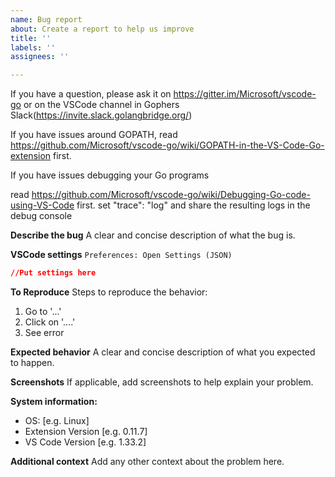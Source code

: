 ```yaml
---
name: Bug report
about: Create a report to help us improve
title: ''
labels: ''
assignees: ''

---
```


If you have a question, please ask it on https://gitter.im/Microsoft/vscode-go or on the VSCode channel in Gophers Slack(https://invite.slack.golangbridge.org/)

If you have issues around GOPATH, read https://github.com/Microsoft/vscode-go/wiki/GOPATH-in-the-VS-Code-Go-extension first.

If you have issues debugging your Go programs

read https://github.com/Microsoft/vscode-go/wiki/Debugging-Go-code-using-VS-Code first.
set "trace": "log" and share the resulting logs in the debug console


**Describe the bug**
A clear and concise description of what the bug is.

**VSCode settings**
`Preferences: Open Settings (JSON)`
```json
//Put settings here
```

**To Reproduce**
Steps to reproduce the behavior:
1. Go to '...'
2. Click on '....'
3. See error

**Expected behavior**
A clear and concise description of what you expected to happen.

**Screenshots**
If applicable, add screenshots to help explain your problem.

**System information:**
 - OS: [e.g. Linux]
 - Extension Version [e.g. 0.11.7]
 - VS Code Version [e.g. 1.33.2]

**Additional context**
Add any other context about the problem here.
